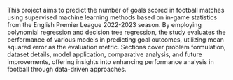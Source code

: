 This project aims to predict the number of goals scored in football matches using supervised machine learning methods based on in-game statistics from the English Premier League 2022-2023 season. By employing polynomial regression and decision tree regression, the study evaluates the performance of various models in predicting goal outcomes, utilizing mean squared error as the evaluation metric. Sections cover problem formulation, dataset details, model application, comparative analysis, and future improvements, offering insights into enhancing performance analysis in football through data-driven approaches.
